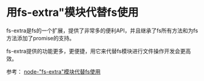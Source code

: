 # 用fs-extra"模块代替fs使用

fs-extra是fs的一个扩展，提供了非常多的便利API，并且继承了fs所有方法和为fs方法添加了promise的支持。

fs-extra提供的功能更多，更便捷，用它来代替fs模块进行文件操作开发会更高效。

参考：
[node-"fs-extra"模块代替fs使用](https://juejin.im/post/5b52fd21e51d4519234468f1)
